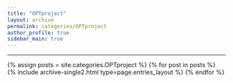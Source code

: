 ```yaml
---
title: "OPTproject"
layout: archive
permalink: categories/OPTproject
author_profile: true
sidebar_main: true
---
```


<!-- 공백이 포함되어 있는 카테고리 이름의 경우 site.categories.['a b c'] 이런식으로! -->

***

{% assign posts = site.categories.OPTproject %}
{% for post in posts %} {% include archive-single2.html type=page.entries_layout %} {% endfor %}
